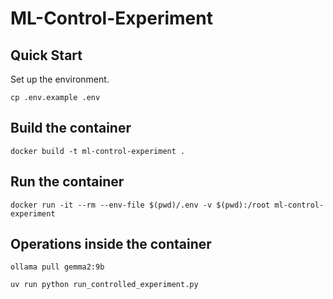 # ML-Control-Experiment

## Quick Start
Set up the environment.
```
cp .env.example .env
```

## Build the container
`docker build -t ml-control-experiment .`

## Run the container
`docker run -it --rm --env-file $(pwd)/.env -v $(pwd):/root ml-control-experiment`

## Operations inside the container

`ollama pull gemma2:9b`

`uv run python run_controlled_experiment.py`


